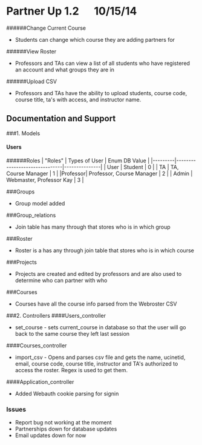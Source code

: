 Partner Up 1.2&nbsp;&nbsp;&nbsp;&nbsp;&nbsp;&nbsp;10/15/14
=========

######Change Current Course
+ Students can change which course they are adding partners for

######View Roster
+ Professors and TAs can view a list of all students who have registered an account and what groups they are in

######Upload CSV
+ Professors and TAs have the ability to upload students, course code, course title, ta's with access, and instructor name.

Documentation and Support
-------------------------

###1. Models
#### Users
######Roles
| "Roles" | Types of User                 | Enum DB Value |
|---------|-------------------------------|---------------|
| User    | Student                       | 0             |
|  TA     | TA, Course Manager            | 1             |
|Professor| Professor, Course Manager     | 2             |
| Admin   | Webmaster, Professor Kay      | 3             |

###Groups
+ Group model added

###Group_relations
+ Join table has many through that stores who is in which group

###Roster
+ Roster is a has any through join table that stores who is in which course

###Projects
+ Projects are created and edited by professors and are also used to determine who can partner with who

###Courses
+ Courses have all the course info parsed from the Webroster CSV

###2. Controllers
####Users_controller
+ set_course - sets current_course in database so that the user will go back to the same course they left last session


####Courses_controller
+ import_csv - Opens and parses csv file and gets the name, ucinetid, email, course code, course title, instructor and TA's authorized to access the roster.  Regex is used to get them.

####Application_controller
+ Added Webauth cookie parsing for signin


### Issues

+ Report bug not working at the moment
+ Partnerships down for database updates
+ Email updates down for now
